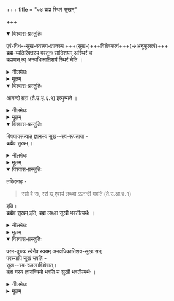 +++
title = "०४ ब्रह्म स्थिरं सुखम्"

+++
<details open><summary>विश्वास-प्रस्तुतिः</summary>

एवं-विध--सुख-स्वरूप-ज्ञानस्य +++(सुख-)+++विशेषकत्वं+++(→अनुकूलत्वं)+++  
ब्रह्म-व्यतिरिक्तस्य वस्तुनः सातिशयम् अस्थिरं च  
ब्रह्मणस् त्व् अनवधिकातिशयं स्थिरं चेति ।
</details>

<details><summary>नीलमेघः</summary>

ज्ञान सुखरूप होने का कारण यही है कि  
वह अनुकूल विषयों को ग्रहण करता है ।  
ब्रह्म व्यतिरिक्त पदार्थों में रहने वाली अनुकूलता  
सीमित एवं अस्थिर है,  
ब्रह्म में रहने वाली अनुकूलता निःसीम एवं स्थिर है । 
</details>

<details><summary>मूलम्</summary>

एवंविधसुखस्वरूप-ज्ञानस्य विशेषकत्वं ब्रह्मव्यतिरिक्तस्य वस्तुनः सातिशयमस्थिरं (सातिशयत्वमस्थिरत्वं) च ब्रह्मणस्त्वनवधिकातिशयं स्थिरं चेति ।
</details>


<details open><summary>विश्वास-प्रस्तुतिः</summary>

आनन्दो ब्रह्म (तै.उ.भृ.६.१) इत्युच्यते । 
</details>

<details><summary>नीलमेघः</summary>

अतएव श्रुति ने कहा कि “आनन्दो ब्रह्म"  
अर्थात् ब्रह्म आनन्द स्वरूप है । 
</details>


<details><summary>मूलम्</summary>

आनन्दो ब्रह्म (तै.उ.भृ.६.१) इत्युच्यते । 
</details>

<details open><summary>विश्वास-प्रस्तुतिः</summary>

विषयायत्तत्वात् ज्ञानस्य सुख--स्व-रूपताया -  
ब्रह्मैव सुखम् । 
</details>

<details><summary>नीलमेघः</summary>

[[३१६]]  
ज्ञान की सुखरूपता विषयाधीन है।  
इसलिये अनुकूल प्रतीत होने वाला ब्रह्म सुख एवं आनन्द कहा गया है ।  
</details>

<details><summary>मूलम्</summary>

विषयायत्तत्वात् ज्ञानस्य सुखस्वरूपताया ब्रह्मैव सुखम् । 
</details>

<details open><summary>विश्वास-प्रस्तुतिः</summary>

तदिदमाह - 

> रसो वै सः, रसं ह्य् एवायं लब्ध्वा ऽऽनन्दी भवति (तै.उ.आ.७.१) 

इति।  
ब्रह्मैव सुखम् इति, ब्रह्म लब्ध्वा सुखी भवतीत्यर्थः ।
</details>

<details><summary>नीलमेघः</summary>

यह अर्थ निम्नलिखित श्रुति वचन से स्पष्ट हो जाता है ।  
"रसो वै सः, रसं ह्येवायं लब्ध्वाऽऽनन्दी भवति"  
अर्थात् ब्रह्म ही रस स्वरूप है एवं सुखस्वरूप है ।  
अतएव ब्रह्म को प्राप्त करके साधक सुखी हो जाता है । 
</details>


<details><summary>मूलम्</summary>

तदिदमाह - रसो वै सः, रसं ह्य् एवायं लब्ध्वा ऽऽनन्दी भवति (तै.उ.आ.७.१) इति।  
ब्रह्मैव सुखमिति, ब्रह्म लब्ध्वा सुखी भवतीत्यर्थः ।
</details>

<details open><summary>विश्वास-प्रस्तुतिः</summary>

परम-पुरुषः स्वेनैव स्वयम् अनवधिकातिशय-सुखः सन्  
परस्यापि सुखं भवति -  
सुख--स्व-रूपत्वाविशेषात्।  
ब्रह्म यस्य ज्ञानविषयो भवति स सुखी भवतीत्यर्थः ।
</details>

<details><summary>नीलमेघः</summary>

लौकिक पदार्थों से परब्रह्म में यह विशेषता है कि  
लौकिक भोग्य पदार्थ जड़ हैं,  
वे भोक्ताओं के लिये अनुकूल लगते हैं  
अतएव भोक्ताओं के लिये सुख बन जाते हैं,  
अपने लिये नहीं क्योंकि जड़ होने से  
अपने लिये अनुकूल लग नहीं सकते ।  

परब्रह्म में यह विशेषता है कि  
परब्रह्म चेतन है,  
वह अपने लिये दूसरों के लिये भी अनुकूल लगता है,  
अनुकूल स्वरूप का साक्षात्कार करता हुआ  
वह परब्रह्म सदा सुखी बनकर रहता है  
तथा दूसरे भक्त और मुक्त इत्यादिकों के द्वारा साक्षात्कृत होता हुआ  
उनके लिये अत्यन्त अनुकूल प्रतीत होता है  
तथा उनको अत्यन्त सुखी बना देता है।  
यह परब्रह्म की विशेषता है।  
</details>


<details><summary>मूलम्</summary>

परमपुरुषः स्वेनैव स्वयमनवधिकातिशयसुखः सन् परस्यापि सुखं भवति - सुखस्वरूपत्वाविशेषात्।  
ब्रह्म यस्य ज्ञानविषयो भवति स सुखी भवतीत्यर्थः ।
</details>

